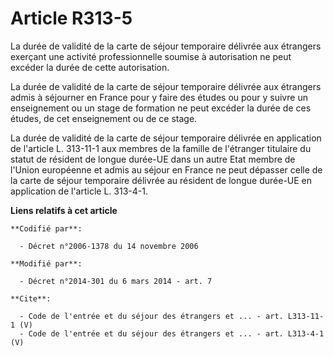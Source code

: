 # Article R313-5

La durée de validité de la carte de séjour temporaire délivrée aux étrangers exerçant une activité professionnelle soumise à
autorisation ne peut excéder la durée de cette autorisation. 

La durée de validité de la carte de séjour temporaire délivrée aux étrangers admis à séjourner en France pour y faire des
études ou pour y suivre un enseignement ou un stage de formation ne peut excéder la durée de ces études, de cet enseignement
ou de ce stage. 

La durée de validité de la carte de séjour temporaire délivrée en application de l'article L. 313-11-1 aux membres de la
famille de l'étranger titulaire du statut de résident de longue durée-UE dans un autre Etat membre de l'Union européenne et
admis au séjour en France ne peut dépasser celle de la carte de séjour temporaire délivrée au résident de longue durée-UE en
application de l'article L. 313-4-1.

**Liens relatifs à cet article**

	**Codifié par**:

	  - Décret n°2006-1378 du 14 novembre 2006

	**Modifié par**:

	  - Décret n°2014-301 du 6 mars 2014 - art. 7

	**Cite**:

	  - Code de l'entrée et du séjour des étrangers et ... - art. L313-11-1 (V)
	  - Code de l'entrée et du séjour des étrangers et ... - art. L313-4-1 (V)
